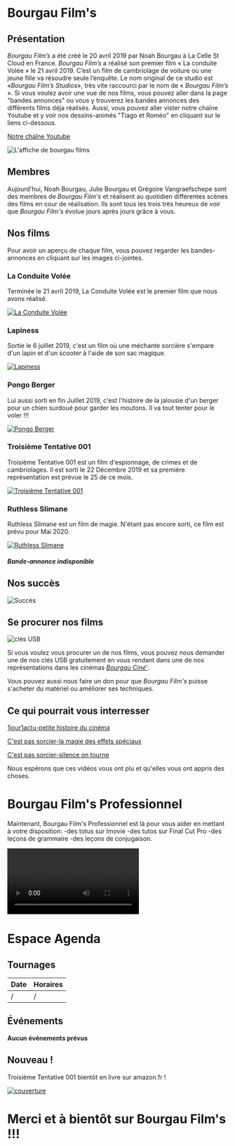 # Bourgau Film's

## Présentation

_Bourgau Film’s_ a été créé le 20 avril 2019 par Noah Bourgau à La Celle St Cloud en France. _Bourgau Film’s_ a réalisé son premier film « La conduite Volée » le 21 avril 2019. C’est un film de cambriolage de voiture où une jeune fille va résoudre seule l’enquête. Le nom original de ce studio est «_Bourgau Film’s Studios_», très vite raccourci par le nom de « _Bourgau Film’s_ ».
Si vous voulez avoir une vue de nos films, vous pouvez aller dans la page "bandes annonces" ou vous y trouverez les bandes annonces des différents films déja réalisés. 
Aussi, vous pouvez aller vister notre chaîne Youtube et y voir nos dessins-animés "Tiago et Roméo" en cliquant sur le liens ci-dessous. 

[Notre chaîne Youtube](https://www.youtube.com/channel/UCJlcDHQKwoStAThGKNaWd3A)

![L'affiche de bourgau films](Capture%20d’écran%202020-02-10%20à%2011.47.25.png)

## Membres 

Aujourd'hui, Noah Bourgau, Julie Bourgau et Grégoire Vangraefschepe sont des membres de _Bourgau Film's_ et réalisent au quotidien différentes scènes des films en cour de réalisation. Ils sont tous les trois très heureux de voir que _Bourgau Film's_ évolue jours après jours grâce à vous. 

## Nos films
Pour avoir un aperçu de chaque film, vous pouvez regarder les bandes-annonces en cliquant sur les images ci-jointes.  

### La Conduite Volée

Terminée le 21 avril 2019, La Conduite Volée est le premier film que nous avons réalisé.

[![La Conduite Volée](laconduitevolée.png)](https://www.youtube.com/watch?v=ARnZ3Yl7eIc)

### Lapiness

Sortie le 6 juillet 2019, c'est un film où une méchante sorcière s'empare d'un lapin et d'un scooter à l'aide de son sac magique. 

[![Lapiness](Lapiness.PNG)](https://www.youtube.com/watch?v=WqJ8nHntvTU)

### Pongo Berger

Lui aussi sorti en fin Juillet 2019, c'est l'histoire de la jalousie d'un berger pour un chien surdoué pour garder les moutons. Il va tout tenter pour le voler !!!

[![Pongo Berger](Pongoberger.PNG)](https://www.youtube.com/watch?v=tI7Nhu1DVwk)

### Troisième Tentative 001

Troisième Tentative 001 est un film d'espionnage, de crimes et de cambriolages. Il est sorti le 22 Décembre 2019 et sa première représentation est prévue le 25 de ce mois.  

[![Troisième Tentative 001](Troisièmetentative001.png)](https://www.youtube.com/watch?v=4NtmfqOH3K8)

### Ruthless Slimane

Ruthless Slimane est un film de magie. N'étant pas encore sorti, ce film est prévu pour Mai 2020. 

[![Ruthless Slimane](ruthless.aa.png)](ruthless.aa.png)

##### Bande-annonce indisponible

## Nos succès

![Succès](rgrg.png)

## Se procurer nos films

![clés USB](Capcle.png)

Si vous voulez vous procurer un de nos films, vous pouvez nous demander une de nos clés USB gratuitement en vous rendant dans une de nos représentations dans les cinémas [_Bourgau Ciné'_](https://bourgau-films.github.io/Bourgau-Cine/).

   Vous pouvez aussi nous faire un don pour que _Bourgau Film's_ puisse s'acheter du matériel ou améliorer ses techniques. 

## Ce qui pourrait vous interresser

[1jour1actu-petite histoire du cinéma](https://www.1jour1actu.com/info-animee/qui-a-invente-le-cinema/)

[C'est pas sorcier-la magie des effets spéciaux](https://www.youtube.com/watch?v=xo3nJ6geylU)

[C'est pas sorcier-silence on tourne](https://www.youtube.com/watch?v=4F85-sODG48)

   Nous espérons que ces vidéos vous ont plu et qu'elles vous ont appris des choses.
   
# Bourgau Film's Professionnel

Maintenant, Bourgau Film's Professionnel est là pour vous aider en mettant à votre disposition:
   -des totus sur Imovie
   -des tutos sur Final Cut Pro
   -des leçons de grammaire
   -des leçons de conjugaison. 
   
![Apercu](Aperçu%20de%20la%20chaîne.mp4)
   
# Espace Agenda

## Tournages

Date | Horaires
---- | --------
/ | /

## Événements 

**Aucun événements prévus**

## Nouveau !

Troisième Tentative 001 bientôt en livre sur amazon.fr !

[![couverture](Capture%20d’écran%202020-01-28%20à%2017.15.57.png)](https://bourgau-films.github.io/Troisieme-Tentative-001-Le-Livre/)

# Merci et à bientôt sur Bourgau Film's !!!











